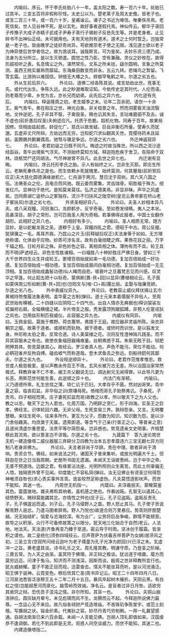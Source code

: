 <!-- { "loadSidebar": true } -->
　　内喻曰。序云。怀于李氏处胎八十一年。盖太阳之数。寿一百六十年。处胎已过其半。三变五百将非假称珍怪。太史公以为。楚老莱子及周太史儋。皆老子也。或言二百三十年。或一百六十岁。皇甫谧云。诸子之书近为难信。唯秦佚吊焉。老死信矣。世人见谷神不死。是以玄牝。故好事者遂假托焉。神仙传云。郁华子录回子传豫子大成子赤精子武成子尹寿子真行子锡射子反邑先生等。并是老身者。止见碎书不出神仙正经。未可据用也。夫有天地则有道术。道术之士何时暂乏。岂独常是一老子也。皆由晚学之徒好奇尚异。苟欲推崇老子使之无限。浅见道士欲以老子为神异使后世学者信之。故为诡说耳。诚哉斯言。可为鉴矣。夫妙乐资三德乃成。法身为五分所立。是以生灭顿遣。圆觉之性乃彰。空有兼融。灵仪之妙攸在。故得形超视听之表。名息情尘之外。湛然常乐。文系之所未铨。嶷尔圆明。言象之所莫测。虽西王桃实屡熟而靡延。东海桑田数变而非永。五云九转。悲绳鸟之暂留。飞雪玄霜。比游驹以难固信。钟馗无大椿之久。蜉蝣罕龟鹤之年。尔道之劣五也。
　　外从生前后异六。
　　外论曰。道佛二经各陈其说。或言劫劫出世。竞事无先。或代代出生。争陈久远。此之眇邈难取证知。今依传史定其时代。人伦而语。则老尊而少卑。乡党为言。亦长兄而幼弟。此先后之异六也。
　　内化迹有先后。
　　内喻曰。释诞隆周之初。老生姬季之末。论年二百余祀。语世一十余王。紫气青牛。弗在昭庄之世。神光白象。非关桓景之年。然而洞雾昏天浊流翳地。文仲逆祀。孔子非其不智。子禽毁圣。赐也讥其失言。言玷难磨驷不及舌。诚不虚也(前折愚后叹圣)夫俯迹应凡。托质于危脆。蹈机化物。同寿于百年。故果局因修。信相由兹起惑。龄促化广。慈氏以故发疑。巨岳非衡石所量。譬寿久而犹邈。玄虚非丈尺所辩。方劫远而无穷。岂知蛇穴求仙翻其夭世。霓缨待药未且延龄。盖腾鷃共鹏翼偶高。驰驽与骥足争远。尔道之劣六也。
　　外迁神返寂异七。
　　外论曰。老君初诞之日既不同凡。晦迹之时故当殊世。所以西之流沙途经函谷。青牛出境紫气浮天。不测始终莫知方域。释迦抱危疾于舍卫。告殒命于双林。烧柩焚尸还同胡法。气尽神谢曾不异凡。此去世之异七也。
　　内迁谢有显晦。
　　内喻曰。序云托形李氏之胎。示人有始终之义。岂非生灭耶。即庄生所云。老聃死秦佚吊之是也。而生依赖乡死就槐里。始终莫测。何其瞽哉(前折邪后叹正)夫大慈化圆德满缘谢机亡。仁舟溺于两河。慧日沈于双树。其六天八国之伍。法俦圣众之伦。且电合而风驰。既云委而雾集。灵齿瑞骨。昭胜福于殊方。绀发红爪。显神功于绝代。是知莫来莫往。弘济之德美焉。非显非昧。声华之风盛矣。岂同鼎湖亡返桥山之冢独存。流沙不归扶风之陇空树(皇览云黄帝冢在桥山老子冢扶风)尔道之劣七也。
　　外贤圣相好异八。
　　外论曰。夫圣人妙相本异凡夫。或八采双瞳。河目海口。龙颜鹤步。反宇奇毫。至如卷发绿睛。夷人之本状。高鼻深目。胡子之常形。岂可匹我圣人用为奇相。若事佛得此报者。中国士女翻作胡形。此相好之异八也。
　　内相好有多少。
　　内喻曰。圣人相质无常。随方显妙。是以蛇躯龙首之圣。道穆于上皇。双瞳四乳之君。德昭于中古。周公反握。犹骐骥之一毛。禹耳齐肩。乃昆山之片玉(前释疑后叹正)夫法身等于如如。无方理绝称谓。化体由乎应物。妙质可涉名言。故有白毫绀睫之辉。果唇花目之丽。万字千辐之相。日轮月彩之殊。非色妙色之容。离相具相之体。薄拘有而不具。轮王具而不明(萨遮经云。非色生性胜诸相。一曰福胜八十种妙胜庄严佛日身。譬如三千大千世界四生众生并成轮王。更增百倍始就如来一毛功德。复加百倍始成一好功德。复加百倍始成一相功德。复加百倍始成眉间白毫相功德。复加百倍始成一无见顶相。复加百倍始成蠡髻功德)仙人睹而自悲。嗟衰叶之旦暮梵志见而兴感。叹灵华之罕逢。何止蹈五把十以标奇。蒙倛断[蕢-貝+回]以显异(曹植相论云。孔子面如蒙倛周公形如断[蕢-貝+回]也)岂阳文与[唆-口+鬲]蔑比丽。孟娶与陇廉竞妍。尔道之劣八也。
　　外中表威仪异九。
　　外论曰。老教容止威仪拜伏揖让玄巾黄褐持笏曳履法象表明。盖华夏之古制(弹曰。道士元来本着儒服不异俗人。至周武世始有横被。二十四缝以应阴阳二十四气也。出自人情亦无典据也)释训袈裟左袨偏袒右肩。全幅横缦之裙。半片倚支之服。秃发露顶狗踞狐蹲。非预人伦寔戎狄之风也。岂用兹形制匹我威仪。此容服之异九也。
　　内威仪有同异。
　　内喻曰。玉佩金貂。莫施于樵野。荷衣蕙带。弗践于王庭。故应器非灵庙所陈。染衣异朝宗之服。故乘于道者。或顺机而轨物。据于德者。或矫时而训世。是以翦发文身。仲尼称太伯之善。反常合道。诗人美棠棣之花。况将反性澄神隔凡践圣。而不异其容服未之有也。故使衣象福田器绳难量。丝桐弗惑于耳。朱紫无眩于目。轻肥罔狎其体。势竞莫骇其心。故经云。罗汉者真人也。声色不能污。荣位不能动。何必鹖冠雀弁反拘自缚。磕齿嘘气而称道哉。登木求鱼去之弥远。刻船待釰何其鄙夫。尔道之劣九也。
　　外设规逆顺异十。
　　外论曰。老君作范惟孝惟忠。救世度人极慈极爱。是以声教永传百王不改。玄风长被万古无差。所以治国治家常然楷式。释教弃亲不仁不孝。阇王杀父翻说无愆。调达射兄无闻得罪。以此导凡更为长恶。用斯范世何能生善。此逆顺之异十也。
　　内法门有渐顿。
　　内喻曰。义乃道德所卑。礼生忠信之薄。琐仁讥于匹妇。大孝存乎不匮。然对凶哥笑。乖中夏之容。临丧扣盆。非华俗之训(原壤母死。倚棺而哥孔子助祭弗讥。子桑死。子贡吊。四子相视而笑。庄子妻死扣盆而哥)故教之以孝。所以敬天下之为人父也。教之以忠。敬天下之为人君也。化周万国。乃明辟之至仁。形于四海。实圣王之巨孝。佛经言。识体轮回六趣。无非父母。生死变易三界。孰辩怨亲。又言。无明覆慧眼。来往生死中。往来多所作。更互为父子。怨数为知识。知识数为怨。是以沙门舍俗趣真。均庶类于天属。遗荣即道。等含气于己亲(行普正之心。等普亲之意)且道尚清虚尔重恩爱。法贵平等尔简怨亲。岂非惑也。势竞遗亲文史明事。齐桓楚穆此其流焉。欲以訾圣岂不谬哉。尔道之劣十也。
　　九箴篇下　答九迷论周世无机一建造像塔二威仪器服三弃耕分卫四教为治本五忠孝靡违六三宝无翻七异方同制八老身非佛九。
　　外论曰。夫言者非尚于华辞。贵在中理。歌者非尚于清响。贵资合节。佛经。如来说法之时。诸国天子普来集听。或放光明遍大千土。但释迦在世之日当我周朝。史册所书固无遗漏。未闻天王诣彼葱岭。岂于中华之帝。无善不预道场。边鄙之君。有缘普沾法座。光明所照则众生离苦。而此土何辜偏无人悟。独隔恩外曾不见闻。仰度能仁不容私简(弹曰。汝无见佛业有谤圣愆何得怨神唯须自咎也)求心责实事舛言乖。诡妄皎然足称虚伪。凡夫莫悟逐影吠声。而世不能知。其迷一也。
　　内周世无机指一。
　　内箴曰。夫淳羲丽天。蒙瞍莫鉴其色。震霆骇地。聋夫弗聆其响者。盖机感之绝也。作暴凶跖。孔智无以遏其心。结愤野夫。赐辩莫能蠲其忿。亦情性之舛也(庄子云。孔子见盗跖。盗跖反责孔子。孔子惧逡巡而退。刘子云。孔子马侵野人之苗。野人怒止其马。孔子使子贡说解焉野人逾忿。乃遣马圉者辞焉。野人乃悦也)故道合则万里悬应。势乖则肝胆楚越。况无始结旷。恼爱与沧海挍深。有为业广。尘劳将巨岳争峻。群情不能顿至。故导之以积渐。众行不可备修故策之以限分。犹天地三化始合于自然(老云。人法地。地法天。天法道)齐鲁再变乃臻于至道。密云导于时雨。坚冰创于履霜。皆渐积之谓也。故二皇统化(须弥四域经云。应声菩萨为伏羲吉祥菩萨为女娲)居渟风之初。三圣立言(空寂所问经云迦叶为老子儒童为孔子光净为颜回)兴已淳之末。玄虚冲一之旨。黄老盛其谈。诗书礼乐之文。周孔隆其教。明谦守质。乃登圣之阶梯。三畏五常。为人天之由渐。盖冥符于佛理。非正辩之极谈。犹访道于喑聋。麾方而莫穷远迩。问津于兔马。知济而不测浅深。因斯而谈。殷周之世非释教所宜行也。犹炎威赫耀。童子不能正目而视。迅雷奋击。懦夫不能张耳而听。是以河池涌泛。昭王惧于诞神。云霓变色。穆后欣其亡圣(周书异记云。昭王二十四年四月八日。江河泉池悉皆泛涨穆王五十二年二月十五日。暴风卒起树木摧折。天阴云黑。有白虹之怪)岂能超葱河而禀化。踰雪岭而效诚。净名云。是盲者过非日月咎。适欲穷其凿窍之辩。恐伤吾子混沌之情。非尔所知。其盲一也。
　　外论曰。夫铜山崩洛钟应。葭灰缺月晕亏。未见彪啸而风不生。龙腾而云不起。今释迦所说佛力最尊。一念运心无不来应。故凡俗各倾财产竞造塔庙。不吝珠玑争陈堂宇。或范土刻檀。写獯胡之状。镕金织素。代夷狄之容。妙尽丹青巧穷剞劂。一拜一礼冀望感通。自胡法南渐已来六百余载。未闻一人言能见佛。岂胡人顶礼即值如来。汉国虔恭不逢调御。若化不到此即是无灵。诳惑人间空谈威力。而世不能知。其迷二也。
　　内建造像塔指二。
